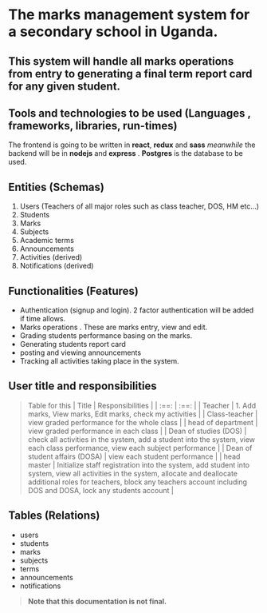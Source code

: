 # The  marks management system for a  secondary school in Uganda.
## This system will handle all marks operations from entry to generating a final  term report card for any given student.
## Tools and technologies to be used (Languages , frameworks, libraries, run-times)
 The frontend is going to be written in **react**, **redux** and **sass** *meanwhile*  the backend will be  in **nodejs** and **express** . **Postgres** is the database to be used.

## Entities (Schemas)
1.  Users (Teachers of all major roles such as class teacher, DOS, HM etc...)
1. Students
1. Marks
1. Subjects
1. Academic terms
1. Announcements
1. Activities (derived)
1. Notifications (derived)

## Functionalities (Features)
- Authentication (signup and login). 2 factor authentication will be added if time allows.
- Marks operations . These are marks entry, view and edit.
- Grading students performance basing on the marks.
- Generating students report card
- posting and viewing announcements 
- Tracking all activities taking place in the system.

## User title and responsibilities
> Table for this
| Title | Responsibilities |
| :==: | :==: |
| Teacher | 1. Add marks, View marks, Edit marks, check my activities |
| Class-teacher | view graded performance for the whole class |
| head of department | view graded performance in each class |
| Dean of studies (DOS) | check all activities in the system, add a student into the system, view each class performance, view each subject performance |
| Dean of student affairs (DOSA) | view each student performance |
| head master  | Initialize staff registration into the system, add student into system, view all activities in the system, allocate and deallocate additional roles for teachers, block any teachers account including DOS and DOSA, lock any students account |


## Tables (Relations)
- users
- students
- marks
- subjects
- terms
- announcements
- notifications

>  **Note that this documentation is not final.**

 



